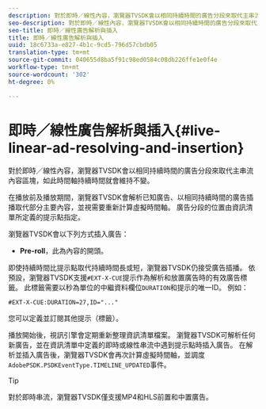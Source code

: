 ```yaml
---
description: 對於即時／線性內容，瀏覽器TVSDK會以相同持續時間的廣告分段來取代主串流內容區塊，如此時間軸持續時間就會維持不變。
seo-description: 對於即時／線性內容，瀏覽器TVSDK會以相同持續時間的廣告分段來取代主串流內容區塊，如此時間軸持續時間就會維持不變。
seo-title: 即時／線性廣告解析與插入
title: 即時／線性廣告解析與插入
uuid: 18c6733a-e827-4b1c-9cd5-796d57cbdb05
translation-type: tm+mt
source-git-commit: 040655d8ba5f91c98ed0584c08db226ffe1e0f4e
workflow-type: tm+mt
source-wordcount: '302'
ht-degree: 0%

---
```



# 即時／線性廣告解析與插入{#live-linear-ad-resolving-and-insertion}

對於即時／線性內容，瀏覽器TVSDK會以相同持續時間的廣告分段來取代主串流內容區塊，如此時間軸持續時間就會維持不變。

在播放前及播放期間，瀏覽器TVSDK會解析已知廣告、以相同持續時間的廣告插播取代部分主要內容，並視需要重新計算虛擬時間軸。 廣告分段的位置由資訊清單所定義的提示點指定。

瀏覽器TVSDK會以下列方式插入廣告：

* **Pre-roll**，此為內容的開頭。

即使持續時間比提示點取代持續時間長或短，瀏覽器TVSDK仍接受廣告插播。 依預設，瀏覽器TVSDK支援`#EXT-X-CUE`提示作為解析和放置廣告時的有效廣告標籤。 此標籤需要以秒為單位的中繼資料欄位`DURATION`和提示的唯一ID。 例如：

```
#EXT-X-CUE:DURATION=27,ID="..."
```

您可以定義並訂閱其他提示（標籤）。

播放開始後，視訊引擎會定期重新整理資訊清單檔案。 瀏覽器TVSDK可解析任何新廣告，並在資訊清單中定義的即時或線性串流中遇到提示點時插入廣告。 在解析並插入廣告後，瀏覽器TVSDK會再次計算虛擬時間軸，並調度`AdobePSDK.PSDKEventType.TIMELINE_UPDATED`事件。

>[!TIP]
>
>對於即時串流，瀏覽器TVSDK僅支援MP4和HLS前置和中置廣告。

